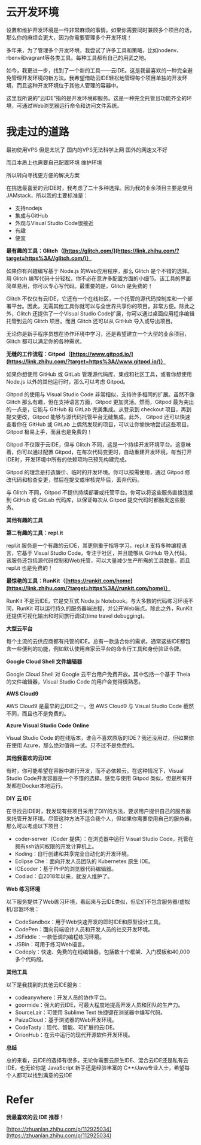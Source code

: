 # 云开发环境

设置和维护开发环境是一件非常麻烦的事情。如果你需要同时兼顾多个项目的话，那么你的麻烦会更大，因为你需要管理多个开发环境！

多年来，为了管理多个开发环境，我尝试了许多工具和策略，比如nodenv、rbenv和vagrant等各类工具。每种工具都有自己的用武之地。

如今，我更进一步，找到了一个新的工具——云IDE。这是我最喜欢的一种完全避免管理开发环境的新方法。我希望借助云IDE轻松地管理每个项目单独的开发环境，而且这种开发环境位于其他人管理的容器中。

这里我所说的“云IDE”指的是开发环境即服务。这是一种完全托管且功能齐全的环境，可通过Web浏览器运行命令和访问文件系统。

# 我走过的道路

最初使用VPS 但是太坑了 国内的VPS无法科学上网 国外的网速又不好

而且本质上也需要自己配置环境 维护环境

所以转向寻找更方便的解决方案

在挑选最喜爱的云IDE时，我考虑了二十多种选择。因为我的业余项目主要是使用JAMstack，所以我的主要标准是：

- 支持nodejs
- 集成与GitHub
- 外观与Visual Studio Code很接近
- 有趣
- 便宜

**最有趣的工具：Glitch（[https://glitch.com/](https://link.zhihu.com/?target=https%3A//glitch.com/)）**

如果你有兴趣编写基于 Node.js 的Web应用程序，那么 Glitch 是个不错的选择。用 Glitch 编写代码十分轻松，你不必在意许多配置方面的小细节。该工具的界面简单易用，你可以专心写代码。最重要的是，Glitch 是免费的！

Glitch 不仅仅有云IDE，它还有一个在线社区，一个托管的源代码控制库和一个部署平台。因此，无需其他工具你就可以与全世界共享你的项目，非常方便。除此之外，Glitch 还提供了一个Visual Studio Code扩展，你可以通过桌面应用程序编辑托管到云的 Glitch 项目。而且 Glitch 还可以从 GitHub 导入或导出项目。

无论你是新手程序员想在协作环境中学习，还是希望建立一个大型的业余项目，Glitch 都可以满足你的各种需求。

**无缝的工作流程：Gitpod（[https://www.gitpod.io/](https://link.zhihu.com/?target=https%3A//www.gitpod.io/)）**

如果你想使用 GitHub 或 GitLab 管理源代码库、集成和社区工具，或者你想使用 Node.js 以外的其他运行时，那么可以考虑 Gitpod。

Gitpod 的使用与 Visual Studio Code 非常相似，支持许多相同的扩展。虽然不像 Glitch 那么有趣，但在支持语言方面，Gitpod 更加灵活。然而，Gitpod 最为突出的一点是，它能与 GitHub 和 GitLab 完美集成。从登录到 checkout 项目，再到提交更改，Gitpod 能够与源代码托管平台无缝集成。此外， Gitpod 还可以快速查看你在 GitHub 或 GitLab 上偶然发现的项目，可以让你愉快地尝试这些项目。Gitpod 极易上手，而且也是免费的！

Gitpod 不仅限于云IDE，但与 Glitch 不同，这是一个持续开发环境平台。这意味着，你可以通过配置 Gitpod，在每次代码变更时，自动重建开发环境，每当打开IDE时，开发环境中所有的依赖项均已预先构建完成。

Gitpod 的理念是打造廉价、临时的开发环境。你可以按需使用，通过 Gitpod 修改代码和检查变更，然后在提交或审核完毕后，丢弃代码。

与 Glitch 不同，Gitpod 不提供持续部署或托管平台。你可以将这些服务直接连接到 GitHub 或 GitLab 代码库，以保证每次从 Gitpod 提交代码时都触发这些服务。

**其他有趣的工具**

**第二有趣的工具：repl.it**

repl.it 服务是一个有趣的云IDE，其更侧重于指导学习。repl.it 支持多种编程语言，它基于 Visual Studio Code，专注于社区，并且能够从 GitHub 导入代码。该服务还包括源代码控制和Web托管，可以大量减少生产所需的工具数量。而且 repl.it 也是免费的！

**最惊艳的工具：RunKit（[https://runkit.com/home](https://link.zhihu.com/?target=https%3A//runkit.com/home)）**

RunKit 不是云IDE，它是交互式 Node.js Notebook。与大多数的代码练习环境不同，RunKit 可以运行持久的服务器端进程，并公开Web端点。除此之外，RunKit 还提供可视化输出和时间旅行调试(time travel debugging)。

**大型云平台**

每个主流的云供应商都有托管的IDE。总有一款适合你的需求。通常这些IDE都包含一些便利的功能，例如默认使用自家云平台的命令行工具和身份验证令牌。

**Google Cloud Shell 文件编辑器**

Google Cloud Shell 对 Google 云平台用户免费开放。其中包括一个基于 Theia 的文件编辑器，Visual Studio Code 的用户会觉得很熟悉。

**AWS Cloud9**

AWS Cloud9 是最早的云IDE之一。但 AWS Cloud9 与 Visual Studio Code 截然不同，而且也不是免费的。

**Azure Visual Studio Code Online**

Visual Studio Code 的在线版本，谁会不喜欢原版的IDE？我还没用过，但如果你在使用 Azure，那么绝对值得一试。只不过不是免费的。

**其他我喜欢的云IDE**

有时，你可能希望在容器中进行开发，而不必依赖云。在这种情况下，Visual Studio Code开发容器是一个不错的选择。感觉与使用 Gitpod 类似，但是所有开发都在Docker本地运行。

**DIY 云 IDE**

在寻找云IDE时，我发现有些项目采用了DIY的方法，要求用户提供自己的服务器来托管开发环境。尽管这种方法不适合我个人，但如果你需要使用自己的服务器，那么可以考虑以下项目：

- coder-server（Coder 提供）：在浏览器中运行 Visual Studio Code，托管在拥有ssh访问权限的开发计算机上。
- Koding：自行创建和共享完全自动化的开发环境。
- Eclipse Che：面向开发人员团队的 Kubernetes 原生 IDE。
- ICEcoder：基于PHP的浏览器代码编辑器。
- Codiad：自2018年以来，就没人维护了。

**Web 练习环境**

以下服务提供了Web练习环境，看起来与云IDE类似，但它们不包含服务器/虚拟机/容器环境：

- CodeSandbox：用于Web快速开发的即时IDE和原型设计工具。
- CodePen：面向前端设计人员和开发人员的社交开发环境。
- JSFiddle：一款低调的编程练习环境。
- JSBin：可用于练习Web语言。
- Codeply：快速、免费的在线编辑器，包括数十个框架、入门模板和40,000多个代码段。

**其他工具**

以下是我找到的其他云IDE服务：

- codeanywhere：开发人员的协作平台。
- goormide：强大的云IDE，可最大程度地提高开发人员和团队的生产力。
- SourceLair：可使用 Sublime Text 快捷键在浏览器中编写代码。
- PaizaCloud：基于浏览器的Web开发环境。
- CodeTasty：现代、智能、可扩展的云IDE。
- OrionHub：在云中运行的现代开源软件开发环境。

**总结**

总的来看，云IDE的选择有很多。无论你需要云原生IDE、混合云IDE还是私有云IDE，也无论你是 JavaScript 新手还是经验丰富的 C++/Java专业人士，希望每个人都可以找到满意的云IDE

# Refer

****我最喜欢的云 IDE 推荐！****

[https://zhuanlan.zhihu.com/p/112925034](https://zhuanlan.zhihu.com/p/112925034)